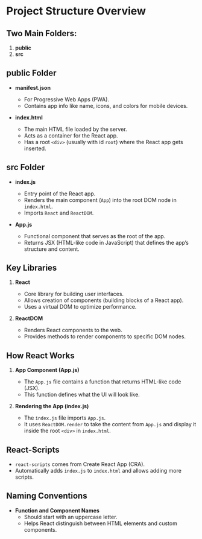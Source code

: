 # Project Structure Overview

## Two Main Folders:
1. **public**
2. **src**

## public Folder
- **manifest.json**
  - For Progressive Web Apps (PWA).
  - Contains app info like name, icons, and colors for mobile devices.

- **index.html**
  - The main HTML file loaded by the server.
  - Acts as a container for the React app.
  - Has a root `<div>` (usually with id `root`) where the React app gets inserted.

## src Folder
- **index.js**
  - Entry point of the React app.
  - Renders the main component (`App`) into the root DOM node in `index.html`.
  - Imports `React` and `ReactDOM`.

- **App.js**
  - Functional component that serves as the root of the app.
  - Returns JSX (HTML-like code in JavaScript) that defines the app’s structure and content.

## Key Libraries

1. **React**
   - Core library for building user interfaces.
   - Allows creation of components (building blocks of a React app).
   - Uses a virtual DOM to optimize performance.

2. **ReactDOM**
   - Renders React components to the web.
   - Provides methods to render components to specific DOM nodes.



## How React Works

1. **App Component (App.js)**
   - The `App.js` file contains a function that returns HTML-like code (JSX).
   - This function defines what the UI will look like.

2. **Rendering the App (index.js)**
   - The `index.js` file imports `App.js`.
   - It uses `ReactDOM.render` to take the content from `App.js` and display it inside the root `<div>` in `index.html`.



## React-Scripts
- `react-scripts` comes from Create React App (CRA).
- Automatically adds `index.js` to `index.html` and allows adding more scripts.


## Naming Conventions
- **Function and Component Names**
  - Should start with an uppercase letter.
  - Helps React distinguish between HTML elements and custom components.

